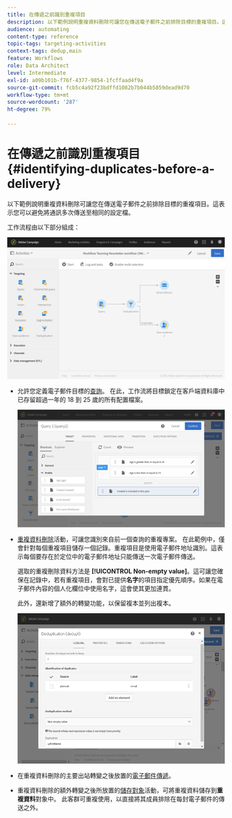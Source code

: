 ```yaml
---
title: 在傳遞之前識別重複項目
description: 以下範例說明重複資料刪除可讓您在傳送電子郵件之前排除目標的重複項目。這表示您可以避免將通訊多次傳送至相同的設定檔。
audience: automating
content-type: reference
topic-tags: targeting-activities
context-tags: dedup,main
feature: Workflows
role: Data Architect
level: Intermediate
exl-id: a09b101b-f76f-4377-9854-1fcffaad4f9a
source-git-commit: fcb5c4a92f23bdffd1082b7b044b5859dead9d70
workflow-type: tm+mt
source-wordcount: '287'
ht-degree: 79%

---
```


# 在傳遞之前識別重複項目 {#identifying-duplicates-before-a-delivery}

以下範例說明重複資料刪除可讓您在傳送電子郵件之前排除目標的重複項目。這表示您可以避免將通訊多次傳送至相同的設定檔。

工作流程由以下部分組成：

![](assets/deduplication_example_workflow.png)

* 允許您定義電子郵件目標的[查詢](../../automating/using/query.md)。 在此，工作流將目標鎖定在客戶端資料庫中已存留超過一年的 18 到 25 歲的所有配置檔案。

  ![](assets/deduplication_example_query.png)

* [重複資料刪除](../../automating/using/deduplication.md)活動，可讓您識別來自前一個查詢的重複專案。 在此範例中，僅會針對每個重複項目儲存一個記錄。重複項目是使用電子郵件地址識別。這表示每個要存在於定位中的電子郵件地址只能傳送一次電子郵件傳送。

  選取的重複刪除資料方法是 **[!UICONTROL Non-empty value]**。這可讓您確保在記錄中，若有重複項目，會對已提供&#x200B;**名字**&#x200B;的項目指定優先順序。如果在電子郵件內容的個人化欄位中使用名字，這會使其更加連貫。

  此外，還新增了額外的轉變功能，以保留複本並列出複本。

  ![](assets/deduplication_example_dedup.png)

* 在重複資料刪除的主要出站轉變之後放置的[電子郵件傳遞](../../automating/using/email-delivery.md)。
* 重複資料刪除的額外轉變之後所放置的[儲存對象](../../automating/using/save-audience.md)活動，可將重複資料儲存到&#x200B;**重複資料**&#x200B;對象中。 此客群可重複使用，以直接將其成員排除在每封電子郵件的傳送之外。
